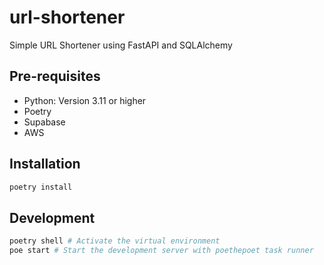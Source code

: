 # url-shortener

Simple URL Shortener using FastAPI and SQLAlchemy

## Pre-requisites

- Python: Version 3.11 or higher
- Poetry
- Supabase
- AWS

## Installation

```bash
poetry install
```

## Development

```bash
poetry shell # Activate the virtual environment
poe start # Start the development server with poethepoet task runner
```
